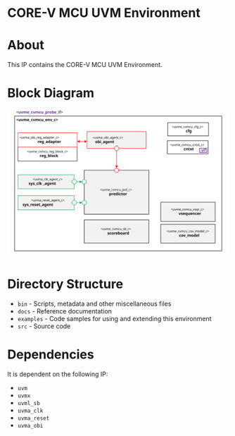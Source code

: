 # CORE-V MCU UVM Environment


# About
This IP contains the CORE-V MCU UVM Environment.

# Block Diagram
![alt text](./docs/env_block_diagram.svg "CORE-V MCU UVM Environment Block Diagram")

# Directory Structure
* `bin` - Scripts, metadata and other miscellaneous files
* `docs` - Reference documentation
* `examples` - Code samples for using and extending this environment
* `src` - Source code


# Dependencies
It is dependent on the following IP:

* `uvm`
* `uvmx`
* `uvml_sb`
* `uvma_clk`
* `uvma_reset`
* `uvma_obi`
